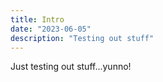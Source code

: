 ```yaml
---
title: Intro
date: "2023-06-05"
description: "Testing out stuff"
---
```


Just testing out stuff...yunno!

